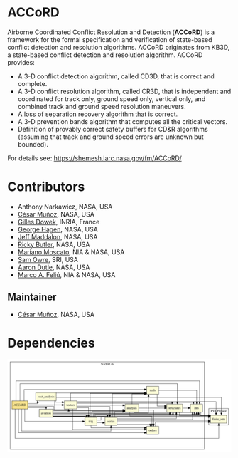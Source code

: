 # ACCoRD

Airborne Coordinated Conflict Resolution and Detection (**ACCoRD**) is a framework for the formal specification and verification of state-based conflict detection and resolution algorithms. ACCoRD originates from KB3D, a state-based conflict detection and resolution algorithm. ACCoRD provides:

* A 3-D conflict detection algorithm, called CD3D, that is correct and complete.
* A 3-D conflict resolution algorithm, called CR3D, that is independent and coordinated for track only, ground speed only, vertical only, and combined track and ground speed resolution maneuvers.
* A loss of separation recovery algorithm that is correct.
* A 3-D prevention bands algorithm that computes all the critical vectors.
* Definition of provably correct safety buffers for CD&R algorithms (assuming that track and ground speed errors are unknown but bounded).

For details see: https://shemesh.larc.nasa.gov/fm/ACCoRD/

# Contributors
* Anthony Narkawicz, NASA, USA
* [César Muñoz](http://shemesh.larc.nasa.gov/people/cam), NASA, USA
* [Gilles Dowek](https://who.rocq.inria.fr/Gilles.Dowek/index-en.html), INRIA, France
* [George Hagen](https://shemesh.larc.nasa.gov/people/geh/), NASA, USA
* [Jeff Maddalon](https://shemesh.larc.nasa.gov/people/jmm/), NASA, USA
* [Ricky Butler](https://shemesh.larc.nasa.gov/people/rwb/), NASA, USA
* [Mariano Moscato](https://www.nianet.org/directory/research-staff/mariano-moscato/), NIA & NASA, USA
* [Sam Owre](http://www.csl.sri.com/users/owre), SRI, USA
* [Aaron Dutle](http://shemesh.larc.nasa.gov/people/amd), NASA, USA
* [Marco A. Feliú](https://www.nianet.org/directory/research-staff/marco-feliu/), NIA & NASA, USA

## Maintainer
* [César Muñoz](http://shemesh.larc.nasa.gov/people/cam), NASA, USA

# Dependencies
![dependency graph](./ACCoRD.svg "Dependency Graph")
